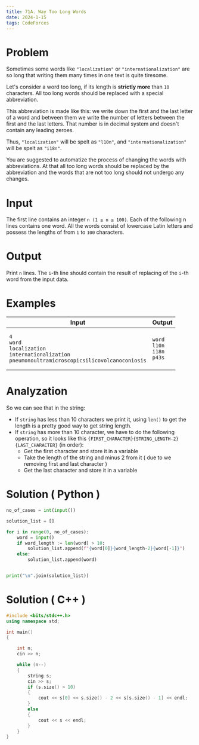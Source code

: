 ```yaml
---
title: 71A. Way Too Long Words
date: 2024-1-15
tags: CodeForces
---
```


# Problem

Sometimes some words like `"localization"` or `"internationalization"` are so long that writing them many times in one text is quite tiresome.

Let's consider a word too long, if its length is **strictly more** than `10` characters. All too long words should be replaced with a special abbreviation.

This abbreviation is made like this: we write down the first and the last letter of a word and between them we write the number of letters between the first and the last letters. That number is in decimal system and doesn't contain any leading zeroes.

Thus, `"localization"` will be spelt as `"l10n"`, and `"internationalization"` will be spelt as `"i18n"`.

You are suggested to automatize the process of changing the words with abbreviations. At that all too long words should be replaced by the abbreviation and the words that are not too long should not undergo any changes.

# Input

The first line contains an integer `n (1 ≤ n ≤ 100)`. Each of the following n lines contains one word. All the words consist of lowercase Latin letters and possess the lengths of from `1` to `100` characters.

# Output

Print `n` lines. The `i`-th line should contain the result of replacing of the `i`-th word from the input data.


# Examples
<table>
<thead>
  <tr>
    <th>Input</th>
    <th>Output</th>
  </tr>
</thead>
<tbody>
<tr>

<td>
    

```
4
word
localization
internationalization
pneumonoultramicroscopicsilicovolcanoconiosis
```
    

</td>
<td>

```
word
l10n
i18n
p43s
```
    
    
</td>
</tr>
 </tbody>

</table>

# Analyzation

So we can see that in the string:

* If `string` has less than 10 characters we print it, using `len()` to get the length is a pretty good way to get string length.
* If `string` has more than 10 character, we have to do the following operation, so it looks like this `{FIRST_CHARACTER}{STRING_LENGTH-2}{LAST_CHARACTER}` (in order):
   - Get the first character and store it in a variable
   - Take the length of the string and minus 2 from it ( due to we removing first and last character )
   - Get the last character and store it in a variable

# Solution ( Python )

```python
no_of_cases = int(input())

solution_list = []

for i in range(0, no_of_cases):
    word = input()
    if word_length := len(word) > 10:
        solution_list.append(f"{word[0]}{word_length-2}{word[-1]}")
    else:
        solution_list.append(word)


print("\n".join(solution_list))
```

# Solution ( C++ )


```cpp
#include <bits/stdc++.h>
using namespace std;

int main()
{

    int n;
    cin >> n;

    while (n--)
    {
        string s;
        cin >> s;
        if (s.size() > 10)
        {
            cout << s[0] << s.size() - 2 << s[s.size() - 1] << endl;
        }
        else
        {
            cout << s << endl;
        }
    }
}
```